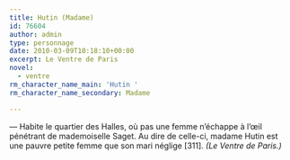 ```yaml
---
title: Hutin (Madame)
id: 76604
author: admin
type: personnage
date: 2010-03-09T10:18:10+00:00
excerpt: Le Ventre de Paris
novel:
  - ventre
rm_character_name_main: 'Hutin '
rm_character_name_secondary: Madame

---
```

— Habite le quartier des Halles, où pas une femme n&rsquo;échappe à l&rsquo;œil pénétrant de mademoiselle Saget. Au dire de celle-ci, madame Hutin est une pauvre petite femme que son mari néglige [311]. _(Le Ventre de Paris.)_